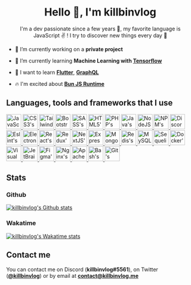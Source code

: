 <h1 align="center">Hello 👋, I'm killbinvlog</h1>
<p align="center">I'm a dev passionate since a few years 🤑, my favorite language is JavaScript ✌️ ! I try to discover new things every day 🤩</p>

- 🔭 I’m currently working on a **private project**

- 🌱 I’m currently learning **Machine Learning with <a target="_blank" rel="noreferrer" href="https://www.tensorflow.org">Tensorflow</a>**

- 🤩 I want to learn <a target="_blank" rel="noreferrer" href="https://flutter.dev">**Flutter**</a>, <a target="_blank" rel="noreferrer" href="https://graphql.org">**GraphQL**</a>

- 🔥 I'm excited about <a target="_blank" rel="noreferrer" href="https://bun.sh">**Bun JS Runtime**</a>

<h2>Languages, tools and frameworks that I use</h2>
<a target="_blank" rel="noreferrer" href="https://developer.mozilla.org/fr/docs/Web/JavaScript">
	<img src="https://cdn.jsdelivr.net/gh/devicons/devicon/icons/javascript/javascript-original.svg" width="40" alt="JavaScript's original logo">
</a>
<a target="_blank" rel="noreferrer" href="https://developer.mozilla.org/fr/docs/Web/CSS">
	<img src="https://cdn.jsdelivr.net/gh/devicons/devicon/icons/css3/css3-original.svg" width="40" alt="CSS3's original logo">
</a>
<a target="_blank" rel="noreferrer" href="https://tailwindcss.com">
	<img src="https://cdn.jsdelivr.net/gh/devicons/devicon/icons/tailwindcss/tailwindcss-plain.svg" width="40" alt="TailwindCSS's plain logo">
</a>
<a target="_blank" rel="noreferrer" href="https://getbootstrap.com">
	<img src="https://cdn.jsdelivr.net/gh/devicons/devicon/icons/bootstrap/bootstrap-original.svg" width="40" alt="Bootstrap's original logo">
</a>
<a target="_blank" rel="noreferrer" href="https://sass-lang.com">
	<img src="https://cdn.jsdelivr.net/gh/devicons/devicon/icons/sass/sass-original.svg" width="40" alt="SASS's original logo">
</a>
<a target="_blank" rel="noreferrer" href="https://developer.mozilla.org/fr/docs/Web/HTML">
	<img src="https://cdn.jsdelivr.net/gh/devicons/devicon/icons/html5/html5-original.svg" width="40" alt="HTML5's original logo">
</a>
<a target="_blank" rel="noreferrer" href="https://www.php.net">
	<img src="https://cdn.jsdelivr.net/gh/devicons/devicon/icons/php/php-original.svg" width="40" alt="PHP's original logo">
</a>
<a target="_blank" rel="noreferrer" href="https://www.java.com">
	<img src="https://cdn.jsdelivr.net/gh/devicons/devicon/icons/java/java-original.svg" width="40" alt="Java's original logo">
</a>
<a target="_blank" rel="noreferrer" href="https://www.nodejs.org">
	<img src="https://cdn.jsdelivr.net/gh/devicons/devicon/icons/nodejs/nodejs-original.svg" width="40" alt="NodeJS's original logo">
</a>
<a target="_blank" rel="noreferrer" href="https://www.npmjs.com">
	<img src="https://cdn.jsdelivr.net/gh/devicons/devicon/icons/npm/npm-original-wordmark.svg" width="40" alt="NPM's original wordmark logo">
</a>
<a target="_blank" rel="noreferrer" href="https://discord.js.org">
	<img src="https://cdn.jsdelivr.net/gh/devicons/devicon/icons/discordjs/discordjs-original.svg" width="40" alt="DiscordJS's original logo">
</a>
<a target="_blank" rel="noreferrer" href="https://eslint.org">
	<img src="https://cdn.jsdelivr.net/gh/devicons/devicon/icons/eslint/eslint-original.svg" width="40" alt="Eslint's original logo">
</a>
<a target="_blank" rel="noreferrer" href="https://www.electronjs.org">
	<img src="https://cdn.jsdelivr.net/gh/devicons/devicon/icons/electron/electron-original.svg" width="40" alt="Electron's original logo">
</a>
<a target="_blank" rel="noreferrer" href="https://reactjs.org">
	<img src="https://cdn.jsdelivr.net/gh/devicons/devicon/icons/react/react-original.svg" width="40" alt="React's original logo">
</a>
<a target="_blank" rel="noreferrer" href="https://redux.js.org">
	<img src="https://cdn.jsdelivr.net/gh/devicons/devicon/icons/redux/redux-original.svg" width="40" alt="Redux's original logo">
</a>
<a target="_blank" rel="noreferrer" href="https://nextjs.org">
	<img src="https://cdn.jsdelivr.net/gh/devicons/devicon/icons/nextjs/nextjs-original.svg" width="40" alt="NextJS's original logo">
</a>
<a target="_blank" rel="noreferrer" href="https://expressjs.com">
	<img src="https://cdn.jsdelivr.net/gh/devicons/devicon/icons/express/express-original.svg" width="40" alt="ExpressJS's original logo">
</a>
<a target="_blank" rel="noreferrer" href="https://www.mongodb.com">
	<img src="https://cdn.jsdelivr.net/gh/devicons/devicon/icons/mongodb/mongodb-original.svg" width="40" alt="MongoDB's original logo">
</a>
<a target="_blank" rel="noreferrer" href="https://redis.io">
	<img src="https://cdn.jsdelivr.net/gh/devicons/devicon/icons/redis/redis-original.svg" width="40" alt="Redis's original logo">
</a>
<a target="_blank" rel="noreferrer" href="https://www.mysql.com">
	<img src="https://cdn.jsdelivr.net/gh/devicons/devicon/icons/mysql/mysql-original.svg" width="40" alt="MySQL's original logo">
</a>
<a target="_blank" rel="noreferrer" href="https://sequelize.org">
	<img src="https://cdn.jsdelivr.net/gh/devicons/devicon/icons/sequelize/sequelize-original.svg" width="40" alt="Sequelize's original logo">
</a>
<a target="_blank" rel="noreferrer" href="https://www.docker.com">
	<img src="https://cdn.jsdelivr.net/gh/devicons/devicon/icons/docker/docker-original.svg" width="40" alt="Docker's original logo">
</a>
<a target="_blank" rel="noreferrer" href="https://code.visualstudio.com">
	<img src="https://cdn.jsdelivr.net/gh/devicons/devicon/icons/vscode/vscode-original.svg" width="40" alt="Visual Studio Code's original logo">
</a>
<a target="_blank" rel="noreferrer" href="https://www.jetbrains.com">
	<img src="https://cdn.jsdelivr.net/gh/devicons/devicon/icons/jetbrains/jetbrains-original.svg" width="40" alt="JetBrains's original logo">
</a>
<a target="_blank" rel="noreferrer" href="https://www.figma.com">
	<img src="https://cdn.jsdelivr.net/gh/devicons/devicon/icons/figma/figma-original.svg" width="40" alt="Figma's original logo">
</a>
<a target="_blank" rel="noreferrer" href="https://www.nginx.com">
	<img src="https://cdn.jsdelivr.net/gh/devicons/devicon/icons/nginx/nginx-original.svg" width="40" alt="Nginx's original logo">
</a>
<a target="_blank" rel="noreferrer" href="https://httpd.apache.org">
	<img src="https://cdn.jsdelivr.net/gh/devicons/devicon/icons/apache/apache-original.svg" width="40" alt="Apache's original logo">
</a>
<a target="_blank" rel="noreferrer" href="https://www.gnu.org/software/bash">
	<img src="https://cdn.jsdelivr.net/gh/devicons/devicon/icons/bash/bash-original.svg" width="40" alt="Bash's original logo">
</a>
<a target="_blank" rel="noreferrer" href="https://git-scm.com">
	<img src="https://cdn.jsdelivr.net/gh/devicons/devicon/icons/git/git-original.svg" width="40" alt="Git's original logo">
</a>
<h2>Stats</h2>
<h3>Github</h3>
<a target="_blank" rel="noreferrer" href="https://www.github.com/killbinvlog">
  <img src="https://github-readme-stats.vercel.app/api?username=killbinvlog&count_private=true&theme=dark" alt="killbinvlog's Github stats" />
</a>
<h3>Wakatime</h3>
<a target="_blank" rel="noreferrer" href="https://www.wakatime.com/@killbinvlog">
  <img src="https://github-readme-stats.vercel.app/api/wakatime?username=killbinvlog&layout=compact&theme=dark" alt="killbinvlog's Wakatime stats" />
</a>
<h2>Contact me</h2>
<p>You can contact me on Discord (<strong>killbinvlog#5561</strong>), on Twitter (<a target="_blank" rel="noreferrer" href="https://twitter.com/killbinvlog"><strong>@killbinvlog</strong></a>) or by email at <a target="_blank" rel="noreferrer" href="mailto:contact@killbinvlog.me"><strong>contact@killbinvlog.me</strong></a></p>
